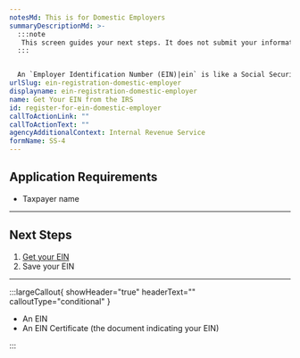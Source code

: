 ```yaml
---
notesMd: This is for Domestic Employers
summaryDescriptionMd: >-
  :::note
   This screen guides your next steps. It does not submit your information for registration.
  :::


  An `Employer Identification Number (EIN)|ein` is like a Social Security number (SSN) for your business, provided by the federal government. You can use your personal SSN; however, it is recommended to get an EIN. This protects your personal security because you can avoid using your SSN on tax filings and business registrations.
urlSlug: ein-registration-domestic-employer
displayname: ein-registration-domestic-employer
name: Get Your EIN from the IRS
id: register-for-ein-domestic-employer
callToActionLink: ""
callToActionText: ""
agencyAdditionalContext: Internal Revenue Service
formName: SS-4
---
```


## Application Requirements

- Taxpayer name

---

## Next Steps

1. [Get your EIN](https://www.irs.gov/businesses/small-businesses-self-employed/apply-for-an-employer-identification-number-ein-online)
2. Save your EIN

---

:::largeCallout{ showHeader="true" headerText="" calloutType="conditional" }

- An EIN
- An EIN Certificate (the document indicating your EIN)

:::
